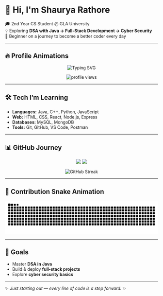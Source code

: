# 👋 Hi, I'm Shaurya Rathore  

🎓 2nd Year CS Student @ GLA University  
💡 Exploring **DSA with Java → Full-Stack Development → Cyber Security**  
🚀 Beginner on a journey to become a better coder every day  

---

## 🔥 Profile Animations

<p align="center">
  <!-- Typing animation -->
  <img src="https://readme-typing-svg.herokuapp.com?font=Fira+Code&size=25&pause=1000&color=36BCF7&center=true&vCenter=true&width=600&lines=Hi+%F0%9F%91%8B%2C+I'm+Shaurya+Rathore;CS+Student+%40+GLA+University;DSA+%7C+Full-Stack+%7C+Cyber+Security;Always+Learning+New+Things" alt="Typing SVG" />
</p>

<p align="center">
  <!-- Visitor counter -->
  <img src="https://komarev.com/ghpvc/?username=shauryaplayer1&label=Profile+Views&color=36BCF7&style=for-the-badge" alt="profile views" />
</p>

---

## 🛠 Tech I’m Learning
- **Languages:** Java, C++, Python, JavaScript  
- **Web:** HTML, CSS, React, Node.js, Express  
- **Databases:** MySQL, MongoDB  
- **Tools:** Git, GitHub, VS Code, Postman  

---

## 📊 GitHub Journey  

<p align="center">
  <img src="https://github-readme-stats.vercel.app/api?username=shauryaplayer1&show_icons=true&theme=tokyonight" height="160"/>
  <img src="https://github-readme-stats.vercel.app/api/top-langs/?username=shauryaplayer1&layout=compact&theme=tokyonight" height="160"/>
</p>

<p align="center">
  <img src="https://streak-stats.demolab.com?user=shauryaplayer1&theme=tokyonight&date_format=M%20j%5B,%20Y%5D" alt="GitHub Streak"/>
</p>

---

## 🐍 Contribution Snake Animation
![snake gif](https://github.com/shauryaplayer1/shauryaplayer1/blob/output/github-contribution-grid-snake.svg)

---

## 🎯 Goals
- Master **DSA in Java**  
- Build & deploy **full-stack projects**  
- Explore **cyber security basics**  

---

✨ *Just starting out — every line of code is a step forward.* ✨

